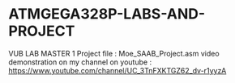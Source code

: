 # ATMGEGA328P-LABS-AND-PROJECT
VUB LAB MASTER 1
Project file : Moe_SAAB_Project.asm
video demonstration on my channel on youtube : https://www.youtube.com/channel/UC_3TnFXKTGZ62_dv-r1yyzA

